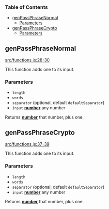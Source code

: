 <!-- Generated by documentation.js. Update this documentation by updating the source code. -->

### Table of Contents

- [genPassPhraseNormal][1]
  - [Parameters][2]
- [genPassPhraseCrypto][3]
  - [Parameters][4]

## genPassPhraseNormal

[src/functions.js:28-30][5]

This function adds one to its input.

### Parameters

- `length` &#x20;
- `words` &#x20;
- `separator` (optional, default `defaultSeparator`)
- `input` **[number][6]** any number

Returns **[number][6]** that number, plus one.

## genPassPhraseCrypto

[src/functions.js:37-39][7]

This function adds one to its input.

### Parameters

- `length` &#x20;
- `words` &#x20;
- `separator` (optional, default `defaultSeparator`)
- `input` **[number][6]** any number

Returns **[number][6]** that number, plus one.

[1]: #genpassphrasenormal
[2]: #parameters
[3]: #genpassphrasecrypto
[4]: #parameters-1
[5]: https://github.com/zdzielinski/passphrase.js/blob/c760802df4dd106fed059425f4adc539fd488511/src/functions.js#L28-L30 "Source code on GitHub"
[6]: https://developer.mozilla.org/docs/Web/JavaScript/Reference/Global_Objects/Number
[7]: https://github.com/zdzielinski/passphrase.js/blob/c760802df4dd106fed059425f4adc539fd488511/src/functions.js#L37-L39 "Source code on GitHub"
